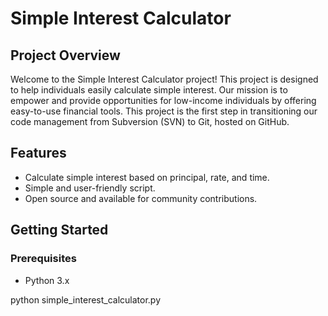 # Simple Interest Calculator

## Project Overview

Welcome to the Simple Interest Calculator project! This project is designed to help individuals easily calculate simple interest. Our mission is to empower and provide opportunities for low-income individuals by offering easy-to-use financial tools. This project is the first step in transitioning our code management from Subversion (SVN) to Git, hosted on GitHub.

## Features

- Calculate simple interest based on principal, rate, and time.
- Simple and user-friendly script.
- Open source and available for community contributions.

## Getting Started

### Prerequisites

- Python 3.x


python simple_interest_calculator.py
